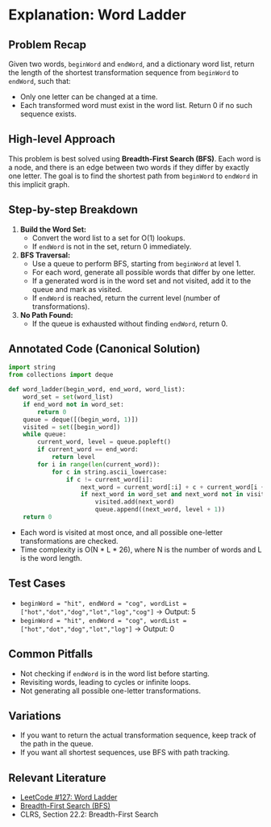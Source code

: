 # Explanation: Word Ladder

## Problem Recap
Given two words, `beginWord` and `endWord`, and a dictionary word list, return the length of the shortest transformation sequence from `beginWord` to `endWord`, such that:
- Only one letter can be changed at a time.
- Each transformed word must exist in the word list.
Return 0 if no such sequence exists.

## High-level Approach
This problem is best solved using **Breadth-First Search (BFS)**. Each word is a node, and there is an edge between two words if they differ by exactly one letter. The goal is to find the shortest path from `beginWord` to `endWord` in this implicit graph.

## Step-by-step Breakdown
1. **Build the Word Set:**
   - Convert the word list to a set for O(1) lookups.
   - If `endWord` is not in the set, return 0 immediately.
2. **BFS Traversal:**
   - Use a queue to perform BFS, starting from `beginWord` at level 1.
   - For each word, generate all possible words that differ by one letter.
   - If a generated word is in the word set and not visited, add it to the queue and mark as visited.
   - If `endWord` is reached, return the current level (number of transformations).
3. **No Path Found:**
   - If the queue is exhausted without finding `endWord`, return 0.

## Annotated Code (Canonical Solution)
```python
import string
from collections import deque

def word_ladder(begin_word, end_word, word_list):
    word_set = set(word_list)
    if end_word not in word_set:
        return 0
    queue = deque([(begin_word, 1)])
    visited = set([begin_word])
    while queue:
        current_word, level = queue.popleft()
        if current_word == end_word:
            return level
        for i in range(len(current_word)):
            for c in string.ascii_lowercase:
                if c != current_word[i]:
                    next_word = current_word[:i] + c + current_word[i + 1 :]
                    if next_word in word_set and next_word not in visited:
                        visited.add(next_word)
                        queue.append((next_word, level + 1))
    return 0
```
- Each word is visited at most once, and all possible one-letter transformations are checked.
- Time complexity is O(N * L * 26), where N is the number of words and L is the word length.

## Test Cases
- `beginWord = "hit", endWord = "cog", wordList = ["hot","dot","dog","lot","log","cog"]` → Output: 5
- `beginWord = "hit", endWord = "cog", wordList = ["hot","dot","dog","lot","log"]` → Output: 0

## Common Pitfalls
- Not checking if `endWord` is in the word list before starting.
- Revisiting words, leading to cycles or infinite loops.
- Not generating all possible one-letter transformations.

## Variations
- If you want to return the actual transformation sequence, keep track of the path in the queue.
- If you want all shortest sequences, use BFS with path tracking.

## Relevant Literature
- [LeetCode #127: Word Ladder](https://leetcode.com/problems/word-ladder/)
- [Breadth-First Search (BFS)](https://en.wikipedia.org/wiki/Breadth-first_search)
- CLRS, Section 22.2: Breadth-First Search 
